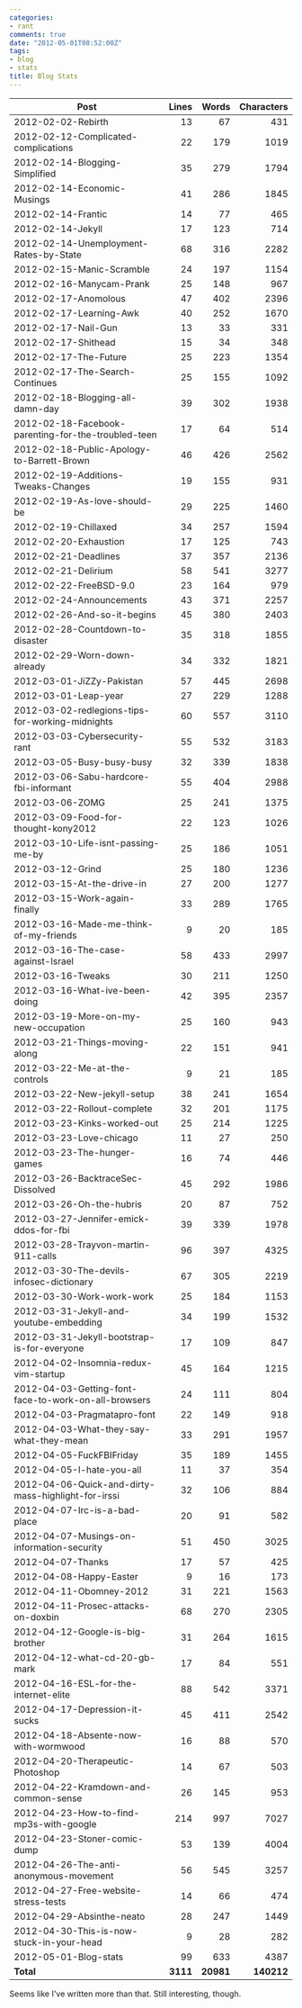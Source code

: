 ```yaml
---
categories:
- rant
comments: true
date: "2012-05-01T08:52:00Z"
tags:
- blog
- stats
title: Blog Stats
---
```



Post|Lines|Words|Characters
----|---:|---:|---:
2012-02-02-Rebirth | 13 | 67 | 431
2012-02-12-Complicated-complications | 22 | 179 | 1019
2012-02-14-Blogging-Simplified | 35 | 279 | 1794
2012-02-14-Economic-Musings | 41 | 286 | 1845
2012-02-14-Frantic | 14 | 77 | 465
2012-02-14-Jekyll | 17 | 123 | 714
2012-02-14-Unemployment-Rates-by-State | 68 | 316 | 2282
2012-02-15-Manic-Scramble | 24 | 197 | 1154
2012-02-16-Manycam-Prank | 25 | 148 | 967
2012-02-17-Anomolous | 47 | 402 | 2396
2012-02-17-Learning-Awk | 40 | 252 | 1670
2012-02-17-Nail-Gun | 13 | 33 | 331
2012-02-17-Shithead | 15 | 34 | 348
2012-02-17-The-Future | 25 | 223 | 1354
2012-02-17-The-Search-Continues | 25 | 155 | 1092
2012-02-18-Blogging-all-damn-day | 39 | 302 | 1938
2012-02-18-Facebook-parenting-for-the-troubled-teen | 17 | 64 | 514
2012-02-18-Public-Apology-to-Barrett-Brown | 46 | 426 | 2562
2012-02-19-Additions-Tweaks-Changes | 19 | 155 | 931
2012-02-19-As-love-should-be | 29 | 225 | 1460
2012-02-19-Chillaxed | 34 | 257 | 1594
2012-02-20-Exhaustion | 17 | 125 | 743
2012-02-21-Deadlines | 37 | 357 | 2136
2012-02-21-Delirium | 58 | 541 | 3277
2012-02-22-FreeBSD-9.0 | 23 | 164 | 979
2012-02-24-Announcements | 43 | 371 | 2257
2012-02-26-And-so-it-begins | 45 | 380 | 2403
2012-02-28-Countdown-to-disaster | 35 | 318 | 1855
2012-02-29-Worn-down-already | 34 | 332 | 1821
2012-03-01-JiZZy-Pakistan | 57 | 445 | 2698
2012-03-01-Leap-year | 27 | 229 | 1288
2012-03-02-redlegions-tips-for-working-midnights | 60 | 557 | 3110
2012-03-03-Cybersecurity-rant | 55 | 532 | 3183
2012-03-05-Busy-busy-busy | 32 | 339 | 1838
2012-03-06-Sabu-hardcore-fbi-informant | 55 | 404 | 2988
2012-03-06-ZOMG | 25 | 241 | 1375
2012-03-09-Food-for-thought-kony2012 | 22 | 123 | 1026
2012-03-10-Life-isnt-passing-me-by | 25 | 186 | 1051
2012-03-12-Grind | 25 | 180 | 1236
2012-03-15-At-the-drive-in | 27 | 200 | 1277
2012-03-15-Work-again-finally | 33 | 289 | 1765
2012-03-16-Made-me-think-of-my-friends | 9 | 20 | 185
2012-03-16-The-case-against-Israel | 58 | 433 | 2997
2012-03-16-Tweaks | 30 | 211 | 1250
2012-03-16-What-ive-been-doing | 42 | 395 | 2357
2012-03-19-More-on-my-new-occupation | 25 | 160 | 943
2012-03-21-Things-moving-along | 22 | 151 | 941
2012-03-22-Me-at-the-controls | 9 | 21 | 185
2012-03-22-New-jekyll-setup | 38 | 241 | 1654
2012-03-22-Rollout-complete | 32 | 201 | 1175
2012-03-23-Kinks-worked-out | 25 | 214 | 1225
2012-03-23-Love-chicago | 11 | 27 | 250
2012-03-23-The-hunger-games | 16 | 74 | 446
2012-03-26-BacktraceSec-Dissolved | 45 | 292 | 1986
2012-03-26-Oh-the-hubris | 20 | 87 | 752
2012-03-27-Jennifer-emick-ddos-for-fbi | 39 | 339 | 1978
2012-03-28-Trayvon-martin-911-calls | 96 | 397 | 4325
2012-03-30-The-devils-infosec-dictionary | 67 | 305 | 2219
2012-03-30-Work-work-work | 25 | 184 | 1153
2012-03-31-Jekyll-and-youtube-embedding | 34 | 199 | 1532
2012-03-31-Jekyll-bootstrap-is-for-everyone | 17 | 109 | 847
2012-04-02-Insomnia-redux-vim-startup | 45 | 164 | 1215
2012-04-03-Getting-font-face-to-work-on-all-browsers | 24 | 111 | 804
2012-04-03-Pragmatapro-font | 22 | 149 | 918
2012-04-03-What-they-say-what-they-mean | 33 | 291 | 1957
2012-04-05-FuckFBIFriday | 35 | 189 | 1455
2012-04-05-I-hate-you-all | 11 | 37 | 354
2012-04-06-Quick-and-dirty-mass-highlight-for-irssi | 32 | 106 | 884
2012-04-07-Irc-is-a-bad-place | 20 | 91 | 582
2012-04-07-Musings-on-information-security | 51 | 450 | 3025
2012-04-07-Thanks | 17 | 57 | 425
2012-04-08-Happy-Easter | 9 | 16 | 173
2012-04-11-Obomney-2012 | 31 | 221 | 1563
2012-04-11-Prosec-attacks-on-doxbin | 68 | 270 | 2305
2012-04-12-Google-is-big-brother | 31 | 264 | 1615
2012-04-12-what-cd-20-gb-mark | 17 | 84 | 551
2012-04-16-ESL-for-the-internet-elite | 88 | 542 | 3371
2012-04-17-Depression-it-sucks | 45 | 411 | 2542
2012-04-18-Absente-now-with-wormwood | 16 | 88 | 570
2012-04-20-Therapeutic-Photoshop | 14 | 67 | 503
2012-04-22-Kramdown-and-common-sense | 26 | 145 | 953
2012-04-23-How-to-find-mp3s-with-google | 214 | 997 | 7027
2012-04-23-Stoner-comic-dump | 53 | 139 | 4004
2012-04-26-The-anti-anonymous-movement | 56 | 545 | 3257
2012-04-27-Free-website-stress-tests | 14 | 66 | 474
2012-04-29-Absinthe-neato | 28 | 247 | 1449
2012-04-30-This-is-now-stuck-in-your-head | 9 | 28 | 282
2012-05-01-Blog-stats | 99 | 633 | 4387
**Total** | **3111** | **20981** | **140212**

Seems like I've written more than that. Still interesting, though.
